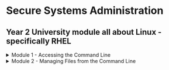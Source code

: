 # Secure Systems Administration

## Year 2 University module all about Linux - specifically RHEL

<details><summary>Module 1 - Accessing the Command Line</summary>
<p>	
	
# Table of Contents <a name="INDEX"></a>

1. [The BASH Shell](#BASH)
2. [Virtual Consoles](#VCONS)
3. [Shell Basics](#SHELL)
4. [Terminology](#TERM)
5. [The GNOME Desktop Environment](#GNOME)
6. [Workspaces](#WORK)
7. [Starting a Terminal](#START)
8. [Locking the Screen/Shutting Down](#LOG)
9. [Lab 1 - Changing Password](#LAB)
10. [Basic Command Syntax](#SYN)
11. [Examples of Simple Commands](#SIMP)
12. [Command History](#HIST)
13. [Editing the Command Line](#EDIT)
14. [Lab 2 - Using Commands](#LAB2)

![](/images/linux.png)

## The BASH Shell <a name="BASH"></a> ([Back to Index](#INDEX))
	
* The Linux command line is provided by a program called the __shell__
* Default shell for users in RHEL is the __GNU Bourne-Again Shell (bash)__
* `$` indicates a normal user, `#` indicates the root user
* Bash provides a scripting language - supports automation of tasks

## Virtual Consoles <a name="VCONS"></a> ([Back to Index](#INDEX))

* Users access the __bash__ shell via __terminal__
* Terminal provides keyboard for input and display for output. Can be configured through serial ports
* A Linux machine's physical console supports multiple virtual consoles - act like separate terminals. Each virtual console supports an independent login session
* If GUI is available, it runs on the __first__ virtual console on RHEL 7
* With GUI running, access a text login prompt on a virtual console by pressing __Ctrl+Alt__ and pressing a function key

## Shell Basics <a name="SHELL"></a> ([Back to Index](#INDEX))

* Commands entered at the shell prompt have three basic parts:
	* Command to run
	* Options to adjust the behaviour of the command
	* Arguments which are typically targets of the command

The __command__ is the name of the program to run. Might be followed by one or more __options__. Options adjust the behaviour of the command - normally start with one or two dashes

Arguments often indicate a target that the command should operate on

Most commands have a __--help__ or __-h__ option. Usage statements have a few basic conventions

Symbols | Description
------------ | -------------
`[]` | Surround optional items
`<something>..` | represents an arbitrary length list of items of that type
item 1 __pipe__ item 2 | Means only __one__ of them can be specified
`<filename>` | Represents variable data

When a user is finished using the shell, use the `exit` command to terminate the current shell session or press `CTRL+D` 

## Terminology <a name="TERM"></a> ([Back to Index](#INDEX))

Description | Term
------------ | -------------
The interpreter that executes commands typed as strings | Shell
The visual cue that indicates an interactive shell is waiting for the user to type a command | Prompt
The name of a program to run | Command
The part of the command line that adjusts the behaviour of a command | Option
The part of the command line that specifies the target that the command should operate on | Argument
The hardware display and keyboard used to interact with a system | Physical console
One of multiple logical consoles that can each support an independent login session | Virtual console
An interface that provides a display for output and a keyboard for input to a shell session | Terminal

## The GNOME Desktop Environment <a name="GNOME"></a> ([Back to Index](#INDEX))

The desktop environment is the GUI on a Linux system. Default desktop environment in RHEL 7 is provided by __GNOME 3__ - provided by __X Windows System__

By default, RHEL 7  uses the __GNOME Classic__ theme for __gnome-shell__. Help can be quickly started by pressing `F1` in gnome-shell, by selecting __Applications --> Documentation --> Help__ or by running the `yelp` command

## Workspaces <a name="WORK"></a> ([Back to Index](#INDEX))

__Workspaces__ are seperate desktop screens which have different application windows. Three methods for switching between them:

	1. Clicking the indicator in the right corner of the window list
	2. CTRL+ALT+UpArrow` or `CTRL+ALT+DownArrow
	3. Switch to Activities Overview

Advantage of __Activities Overview__ - windows can be clicked and dragged between

## Starting a Terminal <a name="START"></a> ([Back to Index](#INDEX)) 

To get a shell prompt in GNOME, start a terminal application such as GNOME terminal. Three most commonly used methods:

	1. Applications --> Utilities --> Terminal
	2. Right-click and select Open in Terminal from context menu
	3. From Activities Overview, select Terminal from the dash

## Locking the Screen/Shutting Down <a name="LOG"></a> ([Back to Index](#INDEX))
To lock the screen, select __(User) --> Lock__ or press __CTRL+ALT+L__
To unlock the screen, press __Enter__ or __Space__

To shut down, select __(User) --> Power Off__ or press __CTRL+ALT+DEL__

## Lab 1 - Changing Password <a name="LAB"></a> ([Back to Index](#INDEX))

Please refer to [Activities](https://github.com/ComplexSec/secure-systems-admin/tree/main/Activities) for the lab exercises

## Basic Command Syntax <a name="SYN"></a> ([Back to Index](#INDEX))

The GNU Bourne-Again Shell(__BASH__) is a program that interprets commands typed in by the user. Each command is typed on a separate line and the output from each displays before the shell displays a prompt. To type more than one command on a line, use the `;`symbol as a __command separator__

The semicolon is in a class of characters called __metacharacters__ that has special meanings for BASH

## Examples of Simple Commands <a name="SIMP"></a> ([Back to Index](#INDEX))

The __date__ command displays current date and time - used by root to set the system clock. An argument that begins with `+` specifies a format string for date

![](/images/date.png)

The __passwd__ command changes a user's own password. Root can use the __passwd__ command to change other user's passwords

Linux does not require file name extensions to classify files. The `file` command scans the beginning of a file's content and displays what type it is

![](/images/file.png)

The `head` command displays the top 10 lines automatically. The `tail` command displays the bottom 10 lines. Both have the `-n` option to specify a number of lines

![](/images/tail.png)

The `wc` comand counts lines, words and chars in a file. Takes a `-l`, `-w` or `-c` option to display only lines, words and chars respectively

![](/images/wc.png)

Arguments and options can be matched with tab completion for MANY commands. The `useradd` command is used by root to create additional users on the system. It has many options. Tab completion following a partial option can be utilized

![](/images/useradd.png)

## Command History <a name="HIST"></a> ([Back to Index](#INDEX))

The `history` command displays a list of previously executed commands prefixed via number. The `!` character is used to expand previous commands without retyping. The `!3` command would run the 3rd last command entered. The `!ls` command would expand to the most recent command that begins with `ls`

![](/images/history.png)

Can also use arrow keys to navigate previous commands. The `Esc+.` key combination causes the shell to copy the last word of the previous command.

## Editing the Command Line <a name="EDIT"></a> ([Back to Index](#INDEX))

Shortcut | Description
------------ | -------------
`CTRL+A` | Jump to beginning of command
`CTRL+E` | Jump to end of command
`CTRL+U` | Clear from cursor to the beginning of command
`CTRL+K` | Clear from cursor to end of command
`CTRL+LEFT` | Jump to beginning of previous word on CL
`CTRL+RIGHT` | Jump to end of next word on CL
`CTRL+R` | Search history of commands for pattern

## Lab 2 - Using Commands <a name="LAB2"></a> ([Back to Index](#INDEX))

Please refer to [Activities](https://github.com/ComplexSec/secure-systems-admin/tree/main/Activities) for the lab exercises

</p>
</details>

<details><summary>Module 2 - Managing Files from the Command Line</summary>
<p>
	
# Table of Contents <a name="INDEX"></a>

1. [The BASH Shell](#BASH)
2. [Virtual Consoles](#VCONS)
3. [Shell Basics](#SHELL)
4. [Terminology](#TERM)
5. [The GNOME Desktop Environment](#GNOME)
6. [Workspaces](#WORK)
7. [Starting a Terminal](#START)
8. [Locking the Screen/Shutting Down](#LOG)
9. [Lab 1 - Changing Password](#LAB)
10. [Basic Command Syntax](#SYN)
11. [Examples of Simple Commands](#SIMP)
12. [Command History](#HIST)
13. [Editing the Command Line](#EDIT)
14. [Lab 2 - Using Commands](#LAB2)

![](/images/linux2.png)

## The File System Hierarchy

All files on Linux are stored on file systems which are organized into a single __inverted tree__ known as a __file system hierarchy__. The root of the tree is at the __top__ and the branches stretch __below__

![](/images/filesys.png)

The top directory is the root (/) directory. Subdirectories of `/` are used for standardized purposes to organize files by type and purpose. The following terms are encountered in describing file system directory contents:

* __Static__ is content that remains unchanged until explicitly edited or reconfigured
* __Dynamic__ or __variable__ is content typically modified or appended by active processes
* __Persistent__ is content, particularly configuration settings, that remain after a reboot
* __Runtime__ is a process or system specific content or attributes cleared during reboot

The following table lists some of the most important directories on the system by name and purpose:

Location | Purpose
------------ | -------------
/usr | Installed software, shared libraries, include files, and static read-only program data. Important subdirectories are `/usr/bin` which contains __user commands__, `/usr/sbin` which contains __system administration commands__ and `/usr/local` which contains __locally customized software__.
/etc | Configuration files specific to this system
/var | Variable data specific to this system that should persist between boots. Files that dynamically change (e.g. databases, cache directories, log files, printer-spooled documents and website content) may be found here
/run | Runtime data for processes started since the last boot. This includes process ID files and lock files, among other things. The contents of this directory are recreated on reboot
/home | __Home directories__ where regular users store their personal data and configuration files
/root | Home directory for the administrative superuser, root
/tmp | A world-writable space for temporary files. Files which have not been accessed, changed or modified for 10 days are deleted from here automatically. Another temporary directory exists `/var/tmp` in which files that have not been accessed, changed, or modified in more than 30 days are deleted automatically
/boot | Files needed in order to start the boot process
/dev | Contains special device files which are used by the system to access hardware

In RHEL 7, four older directories in `/` now have identical contents as their counterparts located in /usr:

* __/bin__ and __/usr/bin__
* __/sbin__ and __/usr/sbin__
* __/lib__ and __/usr/lib__
* __/lib64__ and __/usr/lib64__

In older versions of RHEL, these were distinct directories containing different sets of files. In RHEL 7, the directories in `/` are symbolic links to the matching directories in __/usr__

## File System Hierarchy Review

Directory Purpose | Location
------------ | -------------
This directory contains static, persistent system configuration data | /etc
This is the system's root directory | /
User home directories are located under this directory | / home 
This is the root account's home directory | /root
This directory contains dynamic configuration data such as FTP and websites | /var
Regular user commands and utilities are located here | /usr/bin 
System administration binaries, for root user, are here | /usr/sbin
Temporary files are stored here | /tmp
Contains dynamic, non-persistent application runtime data | /run
Contains installed software programms and libraries | /usr

## Absolute Paths and Relative Paths

The path of a file or directory specifies its unique file system location

An __absolute path__ is a fully qualified name, beginning at the root directory and specifying each subdirectory traversed. Every __absolute path__ will start with `/`. When a user logs in and opens a terminal, the initial location is normally the user's home directory. System processes also have an initial directory

Users and processes navigate to other directories as needed; the terms __working directory__ or __current working directory__ refer to their __current__ location

A __relative path__ identifies a unique file, specifying only the path necessary to reach the file from the working directory

For standard Linux file systems, the path name of a file, including all `/` characters may be no more than 4095 bytes long. Each component of the path name seperated may be no more than __255 bytes long__. File names can use any UTF-8 encoded Unicode chararacter __EXCEPT__ `/` and the `NUL` character

Linux file systems - ext4, XFS, BTRGS, GFS2 and GlusterFS - are __case sensitive__ in terms of filenames. The VFAT file system is NOT case-sensitive. However, VFAT along with Microsoft's NTFS and Apple's HFS+ has __case preserving__ behaviour

## Navigating Paths

The `pwd` command displays the full path name of the current location. The `ls` command lists directory contents for specified or current directory

![](/images/pwdls.png)

Use the `cd` command to change directories. Can use absolute or relative paths

![](/images/cd.png)

At any time, return to the user's home directory using `cd` without any destination

The `touch` command normally updates a file's timestamp to the current data and time without otherwise modifying it. Useful for creating empty files. The `ls` command has multiple options for displaying attributes on files - most common being `-l` for long listing, `-a` for including hidden files, and `-R` for recursive to include contents of all subdirs

File names beginning with a dot indicate files __hidden__ from normal view using `ls` and other commands. Hidden files keep necessary user configuration files from cluttering home directories. Many commands process hidden files only with specific command-line options, preventing one user's configuration from being accidentally copied to other directories

The `cd` command has many options. The `cd -` command changes to the previous directory. The `cd ..` command uses the `..` hidden directory to move up one level to the parent directory

## Paths Review

Action to accomplish | Command
------------ | -------------
List the current user's home directory (long format) in simplest syntax, when it is not the current location | ls - l ~
Return to the current user's home directory | cd
Determine the absolute path name of the current location | pwd
Return to the most previous working directory | cd -
Move up two levels from the current location | cd ../..
List the current location (long format) with hidden files | ls -al
Move to the binaries location, from any current location | cd /bin
Move up to the parent of the current location | cd ..
Move to the binaries location, from the root directory | cd bin 

## Command-Line File Management

File management involves creating, deleting, copying and moving files. Additionally, directories can be created, deleted, copied and moved to help organize files logically

Activity | Single Source | Multiple Sources
------------ | ------------- | -------------
Copy File | cp file1 file2 | cp file1 file2 file3 dir <sup>(4)</sup>
Move File | mv file1 file2 <sup>(1)</sup> | mv file1 file2 file3 dir <sup>(4)</sup>
Remove File | rm file1 | rm -f file1 file2 file3 <sup>(5)</sup>
Create directory | mkdir dir | mkdir -p par1/par2/dir <sup>(6)</sup>
Copy directory | cp -r dir1 dir2 <sup>(2)</sup> | cp -r dir1 dir2 dir3 dir4 <sup>(4)</sup>
Move directory | mv dir1 dir2 <sup>(3)</sup> | mv dir1 dir2 dir3 dir4 <sup>(4)</sup>
Remove directory | rm -r dir1 <sup>(2)</sup> | rm -rf dir1 dir2 dir3 <sup>(5)</sup>
Remove empty directory | rmdir dir1 | rmdir -p dir1/dir2/dir3



</p>
</details>